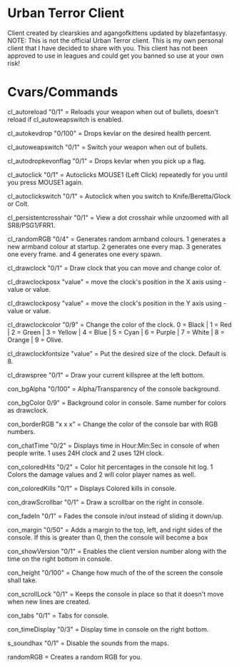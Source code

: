 # Urban Terror Client
Client created by clearskies and agangofkittens updated by blazefantasyy.
NOTE: This is not the official Urban Terror client. This is my own personal client that I have decided to share with you.
This client has not been approved to use in leagues and could get you banned so use at your own risk!

# Cvars/Commands
cl_autoreload "0/1" = Reloads your weapon when out of bullets, doesn't reload if cl_autoweapswitch is enabled.

cl_autokevdrop "0/100" = Drops kevlar on the desired health percent.

cl_autoweapswitch "0/1" = Switch your weapon when out of bullets.

cl_autodropkevonflag "0/1" = Drops kevlar when you pick up a flag.

cl_autoclick "0/1" = Autoclicks MOUSE1 (Left Click) repeatedly for you until you press MOUSE1 again.

cl_autoclickswitch "0/1" = Autoclick when you switch to Knife/Beretta/Glock or Colt.

cl_persistentcrosshair "0/1" = View a dot crosshair while unzoomed with all SR8/PSG1/FRR1.

cl_randomRGB "0/4" = Generates random armband colours. 1 generates a new armband colour at startup. 2 generates one every map. 3 generates one every frame. and 4 generates one every spawn.

cl_drawclock "0/1" = Draw clock that you can move and change color of.

cl_drawclockposx "value" = move the clock's position in the X axis using -value or value.

cl_drawclockposy "value" = move the clock's position in the Y axis using -value or value.

cl_drawclockcolor "0/9" = Change the color of the clock. 0 = Black | 1 = Red | 2 = Green | 3 = Yellow | 4 = Blue | 5 = Cyan | 6 = Purple | 7 = White | 8 = Orange | 9 = Olive.

cl_drawclockfontsize "value" = Put the desired size of the clock. Default is 8.

cl_drawspree "0/1" = Draw your current killspree at the left bottom.

con_bgAlpha "0/100" = Alpha/Transparency of the console background.

con_bgColor 0/9" = Background color in console. Same number for colors as drawclock.

con_borderRGB "x x x" = Change the color of the console bar with RGB numbers.

con_chatTime "0/2" = Displays time in Hour:Min:Sec in console of when people write. 1 uses 24H clock and 2 uses 12H clock.

con_coloredHits "0/2" = Color hit percentages in the console hit log. 1 Colors the damage values and 2 will color player names as well.

con_coloredKills "0/1" = Displays Colored kills in console.

con_drawScrollbar "0/1" = Draw a scrollbar on the right in console.

con_fadeIn "0/1" = Fades the console in/out instead of sliding it down/up.

con_margin "0/50" =  Adds a margin to the top, left, and right sides of the console. If this is greater than 0, then the console will become a box

con_showVersion "0/1" = Enables the client version number along with the time on the right bottom in console.

con_height "0/100" = Change how much of the of the screen the console shall take.

con_scrollLock "0/1" = Keeps the console in place so that it doesn't move when new  lines are created.

con_tabs "0/1" = Tabs for console.

con_timeDisplay "0/3" = Display time in console on the right bottom.

s_soundhax "0/1" = Disable the sounds from the maps.

randomRGB = Creates a random RGB for you.


